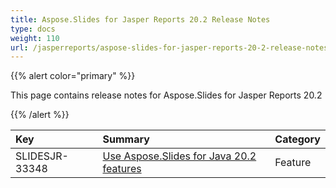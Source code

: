 ```yaml
---
title: Aspose.Slides for Jasper Reports 20.2 Release Notes
type: docs
weight: 110
url: /jasperreports/aspose-slides-for-jasper-reports-20-2-release-notes/
---
```


{{% alert color="primary" %}} 

This page contains release notes for Aspose.Slides for Jasper Reports 20.2

{{% /alert %}} 

|**Key**|**Summary**|**Category**|
| :- | :- | :- |
|SLIDESJR-33348|[Use Aspose.Slides for Java 20.2 features](/slides/java/aspose-slides-for-java-20-2-release-notes/)|Feature|


